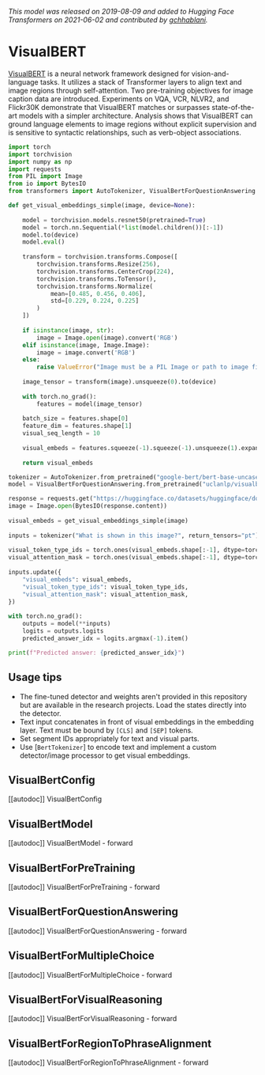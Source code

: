 <!--Copyright 2021 The HuggingFace Team. All rights reserved.

Licensed under the Apache License, Version 2.0 (the "License"); you may not use this file except in compliance with
the License. You may obtain a copy of the License at

http://www.apache.org/licenses/LICENSE-2.0

Unless required by applicable law or agreed to in writing, software distributed under the License is distributed on
an "AS IS" BASIS, WITHOUT WARRANTIES OR CONDITIONS OF ANY KIND, either express or implied. See the License for the
specific language governing permissions and limitations under the License.

⚠️ Note that this file is in Markdown but contain specific syntax for our doc-builder (similar to MDX) that may not be
rendered properly in your Markdown viewer.

-->
*This model was released on 2019-08-09 and added to Hugging Face Transformers on 2021-06-02 and contributed by [gchhablani](https://huggingface.co/gchhablani).*

# VisualBERT

[VisualBERT](https://huggingface.co/papers/1908.03557) is a neural network framework designed for vision-and-language tasks. It utilizes a stack of Transformer layers to align text and image regions through self-attention. Two pre-training objectives for image caption data are introduced. Experiments on VQA, VCR, NLVR2, and Flickr30K demonstrate that VisualBERT matches or surpasses state-of-the-art models with a simpler architecture. Analysis shows that VisualBERT can ground language elements to image regions without explicit supervision and is sensitive to syntactic relationships, such as verb-object associations.

<hfoptions id="usage">
<hfoption id="">

```py
import torch
import torchvision
import numpy as np
import requests
from PIL import Image
from io import BytesIO
from transformers import AutoTokenizer, VisualBertForQuestionAnswering

def get_visual_embeddings_simple(image, device=None):
    
    model = torchvision.models.resnet50(pretrained=True)
    model = torch.nn.Sequential(*list(model.children())[:-1])
    model.to(device)
    model.eval()
    
    transform = torchvision.transforms.Compose([
        torchvision.transforms.Resize(256),
        torchvision.transforms.CenterCrop(224),
        torchvision.transforms.ToTensor(),
        torchvision.transforms.Normalize(
            mean=[0.485, 0.456, 0.406],
            std=[0.229, 0.224, 0.225]
        )
    ])
    
    if isinstance(image, str):
        image = Image.open(image).convert('RGB')
    elif isinstance(image, Image.Image):
        image = image.convert('RGB')
    else:
        raise ValueError("Image must be a PIL Image or path to image file")
    
    image_tensor = transform(image).unsqueeze(0).to(device)
    
    with torch.no_grad():
        features = model(image_tensor)
    
    batch_size = features.shape[0]
    feature_dim = features.shape[1]
    visual_seq_length = 10
    
    visual_embeds = features.squeeze(-1).squeeze(-1).unsqueeze(1).expand(batch_size, visual_seq_length, feature_dim)
    
    return visual_embeds

tokenizer = AutoTokenizer.from_pretrained("google-bert/bert-base-uncased")
model = VisualBertForQuestionAnswering.from_pretrained("uclanlp/visualbert-vqa-coco-pre", dtype="auto")

response = requests.get("https://huggingface.co/datasets/huggingface/documentation-images/resolve/main/pipeline-cat-chonk.jpeg")
image = Image.open(BytesIO(response.content))
    
visual_embeds = get_visual_embeddings_simple(image)
    
inputs = tokenizer("What is shown in this image?", return_tensors="pt")
    
visual_token_type_ids = torch.ones(visual_embeds.shape[:-1], dtype=torch.long)
visual_attention_mask = torch.ones(visual_embeds.shape[:-1], dtype=torch.float)
    
inputs.update({
    "visual_embeds": visual_embeds,
    "visual_token_type_ids": visual_token_type_ids,
    "visual_attention_mask": visual_attention_mask,
})
    
with torch.no_grad():
    outputs = model(**inputs)
    logits = outputs.logits
    predicted_answer_idx = logits.argmax(-1).item()

print(f"Predicted answer: {predicted_answer_idx}")
```

</hfoption>
</hfoptions>

## Usage tips

- The fine-tuned detector and weights aren't provided in this repository but are available in the research projects. Load the states directly into the detector.
- Text input concatenates in front of visual embeddings in the embedding layer. Text must be bound by `[CLS]` and `[SEP]` tokens.
- Set segment IDs appropriately for text and visual parts.
- Use [`BertTokenizer`] to encode text and implement a custom detector/image processor to get visual embeddings.

## VisualBertConfig

[[autodoc]] VisualBertConfig

## VisualBertModel

[[autodoc]] VisualBertModel
    - forward

## VisualBertForPreTraining

[[autodoc]] VisualBertForPreTraining
    - forward

## VisualBertForQuestionAnswering

[[autodoc]] VisualBertForQuestionAnswering
    - forward

## VisualBertForMultipleChoice

[[autodoc]] VisualBertForMultipleChoice
    - forward

## VisualBertForVisualReasoning

[[autodoc]] VisualBertForVisualReasoning
    - forward

## VisualBertForRegionToPhraseAlignment

[[autodoc]] VisualBertForRegionToPhraseAlignment
    - forward

